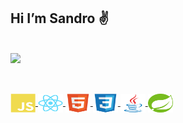 ## Hi I’m Sandro ✌

<div>
  <br><a href="https://github.com/sferriss">
  <img height="180em" src="https://github-readme-stats.vercel.app/api/top-langs/?username=sferriss&layout=compact&langs_count=7&theme=tokyonight"/>
  
</div>

##

<div style="display: inline_block"><br>
  <img align="center" alt="san-Js" height="30" width="40" src="https://raw.githubusercontent.com/devicons/devicon/master/icons/javascript/javascript-plain.svg">
  <img align="center" alt="san-React" height="30" width="40" src="https://raw.githubusercontent.com/devicons/devicon/master/icons/react/react-original.svg">
  <img align="center" alt="san-HTML" height="30" width="40" src="https://raw.githubusercontent.com/devicons/devicon/master/icons/html5/html5-original.svg">
  <img align="center" alt="san-CSS" height="30" width="40" src="https://raw.githubusercontent.com/devicons/devicon/master/icons/css3/css3-original.svg">
  <img align="center" alt="san-java" height="30" width="40" src="https://raw.githubusercontent.com/devicons/devicon/master/icons/java/java-original.svg">
  <img align="center" alt="san-spring" height="30" width="40" src="https://raw.githubusercontent.com/devicons/devicon/master/icons/spring/spring-original.svg">
</div>
